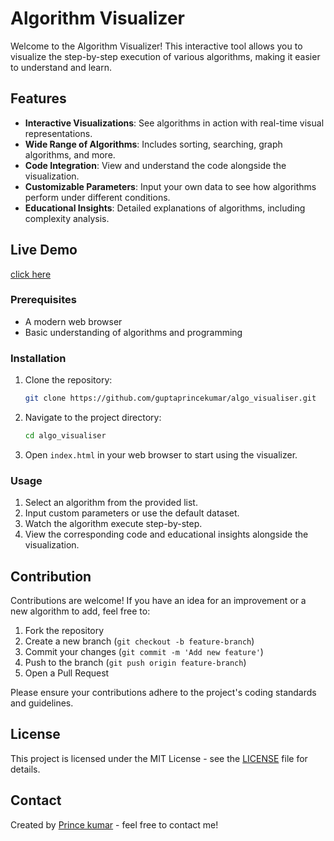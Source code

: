 # Algorithm Visualizer

Welcome to the Algorithm Visualizer! This interactive tool allows you to visualize the step-by-step execution of various algorithms, making it easier to understand and learn.

## Features

- **Interactive Visualizations**: See algorithms in action with real-time visual representations.
- **Wide Range of Algorithms**: Includes sorting, searching, graph algorithms, and more.
- **Code Integration**: View and understand the code alongside the visualization.
- **Customizable Parameters**: Input your own data to see how algorithms perform under different conditions.
- **Educational Insights**: Detailed explanations of algorithms, including complexity analysis.

## Live Demo
 [click here](https://algo-visualiser-chi.vercel.app/)

### Prerequisites

- A modern web browser
- Basic understanding of algorithms and programming

### Installation

1. Clone the repository:

    ```bash
    git clone https://github.com/guptaprincekumar/algo_visualiser.git
    ```

2. Navigate to the project directory:

    ```bash
    cd algo_visualiser
    ```

3. Open `index.html` in your web browser to start using the visualizer.

### Usage

1. Select an algorithm from the provided list.
2. Input custom parameters or use the default dataset.
3. Watch the algorithm execute step-by-step.
4. View the corresponding code and educational insights alongside the visualization.

## Contribution

Contributions are welcome! If you have an idea for an improvement or a new algorithm to add, feel free to:

1. Fork the repository
2. Create a new branch (`git checkout -b feature-branch`)
3. Commit your changes (`git commit -m 'Add new feature'`)
4. Push to the branch (`git push origin feature-branch`) 
5. Open a Pull Request

Please ensure your contributions adhere to the project's coding standards and guidelines.

## License

This project is licensed under the MIT License - see the [LICENSE](LICENSE) file for details.

## Contact

Created by [Prince kumar](https://github.com/guptaprincekumar) - feel free to contact me!

